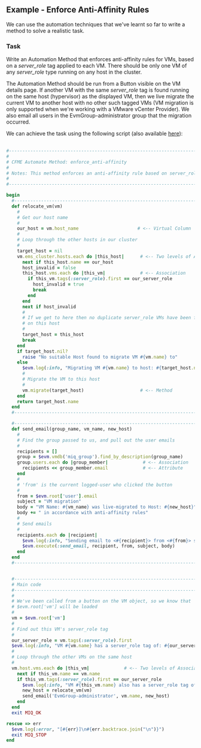 ## Example  - Enforce Anti-Affinity Rules

We can use the automation techniques that we've learnt so far to write a method to solve a realistic task.

### Task

Write an Automation Method that enforces anti-affinity rules for VMs, based on a _server\_role_ tag applied to each VM. There should be only one VM of any _server\_role_ type running on any host in the cluster.

The Automation Method should be run from a Button visible on the VM details page. If another VM with the same _server\_role_ tag is found running on the same host (hypervisor) as the displayed VM, then we live migrate the current VM to another host with no other such tagged VMs (VM migration is only supported when we're working with a VMware vCenter Provider). We also email all users in the EvmGroup-administrator group that the migration occurred.

We can achieve the task using the following script (also available [here](https://github.com/pemcg/cloudforms-automation-howto-guide/blob/master/chapter8/scripts/enforce_anti_affinity.rb)):
<br> <br>

```ruby
#----------------------------------------------------------------------------
#
# CFME Automate Method: enforce_anti-affinity
#
# Notes: This method enforces an anti-affinity rule based on server_role tag
#
#----------------------------------------------------------------------------

begin
  #----------------------------------------------------------------------------
  def relocate_vm(vm)
    #
    # Get our host name
    #
    our_host = vm.host_name		                 # <-- Virtual Column
    #
    # Loop through the other hosts in our cluster
    #
    target_host = nil
    vm.ems_cluster.hosts.each do |this_host|      # <-- Two levels of Association
      next if this_host.name == our_host
      host_invalid = false
      this_host.vms.each do |this_vm|             # <-- Association
        if this_vm.tags(:server_role).first == our_server_role
          host_invalid = true
          break
        end
      end
      next if host_invalid
      #
      # If we get to here then no duplicate server_role VMs have been found
      # on this host
      #
      target_host = this_host
      break
    end
    if target_host.nil?
      raise "No suitable Host found to migrate VM #{vm.name} to"
    else
      $evm.log(:info, "Migrating VM #{vm.name} to host: #{target_host.name}")
      #
      # Migrate the VM to this host
      #
      vm.migrate(target_host)	                  # <-- Method
    end
    return target_host.name
  end
  #----------------------------------------------------------------------------

  #----------------------------------------------------------------------------
  def send_email(group_name, vm_name, new_host)
    #
    # Find the group passed to us, and pull out the user emails
    #
    recipients = []
    group = $evm.vmdb('miq_group').find_by_description(group_name)
    group.users.each do |group_member|             # <-- Association
      recipients << group_member.email             # <-- Attribute
    end
    #
    # 'from' is the current logged-user who clicked the button
    #
    from = $evm.root['user'].email
    subject = "VM migration"
    body = "VM Name: #{vm_name} was live-migrated to Host: #{new_host}"
    body += " in accordance with anti-affinity rules"
    #
    # Send emails
    #
    recipients.each do |recipient|
      $evm.log(:info, "Sending email to <#{recipient}> from <#{from}> subject: <#{subject}>")
      $evm.execute(:send_email, recipient, from, subject, body)
    end
  end
  #----------------------------------------------------------------------------


  #----------------------------------------------------------------------------
  # Main code
  #----------------------------------------------------------------------------
  #
  # We've been called from a button on the VM object, so we know that
  # $evm.root['vm'] will be loaded
  #
  vm = $evm.root['vm']
  #
  # Find out this VM's server_role tag
  #
  our_server_role = vm.tags(:server_role).first
  $evm.log(:info, "VM #{vm.name} has a server_role tag of: #{our_server_role}")
  #
  # Loop through the other VMs on the same host
  #
  vm.host.vms.each do |this_vm|             # <-- Two levels of Association
    next if this_vm.name == vm.name
    if this_vm.tags(:server_role).first == our_server_role
      $evm.log(:info, "VM #{this_vm.name} also has a server_role tag of: #{our_server_role}, taking remedial action")
      new_host = relocate_vm(vm)
      send_email('EvmGroup-administrator', vm.name, new_host)
    end
  end
  exit MIQ_OK

rescue => err
  $evm.log(:error, "[#{err}]\n#{err.backtrace.join("\n")}")
  exit MIQ_STOP
end
```

